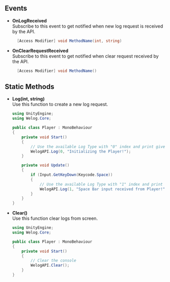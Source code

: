 ## Events
* **OnLogReceived** </br>
    Subscribe to this event to get notified when new log request is received by the API.
    
    ```csharp 
      [Access Modifier] void MethodName(int, string)
    ```
    
* **OnClearRequestReceived** </br>
   Subscribe to this event to get notified when clear request received by the API.
   
    ```csharp 
      [Access Modifier] void MethodName()
    ```

## Static Methods
* **Log(int, string)** </br>
    Use this function to create a new log request.
   
    ```csharp
    using UnityEngine;
    using Welog.Core;

    public class Player : MonoBehaviour
    {
        private void Start()
        {
            // Use the available Log Type with "0" index and print given message
            WelogAPI.Log(0, "Initializing the Player!");
        }
    
        private void Update()
        {
            if (Input.GetKeyDown(Keycode.Space))
            {
                // Use the available Log Type with "1" index and print given message
                WelogAPI.Log(1, "Space Bar input received from Player!");
            }
        }
    }
  ```

* **Clear()** </br>
   Use this function clear logs from screen.
   
    ```csharp
    using UnityEngine;
    using Welog.Core;

    public class Player : MonoBehaviour
    {
        private void Start()
        {
            // Clear the console
            WelogAPI.Clear();    
        }
    }
  ```
